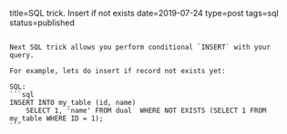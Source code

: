 title=SQL trick. Insert if not exists
date=2019-07-24
type=post
tags=sql
status=published
~~~~~~

Next SQL trick allows you perform conditional `INSERT` with your query.

For example, lets do insert if record not exists yet:

SQL:
```sql
INSERT INTO my_table (id, name)  
    SELECT 1, 'name' FROM dual  WHERE NOT EXISTS (SELECT 1 FROM my_table WHERE ID = 1);
```
